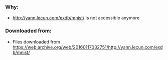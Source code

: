 ### Why:
* http://yann.lecun.com/exdb/mnist/ is not accessible anymore

### Downloaded from:
* Files downloaded from https://web.archive.org/web/20160117032751/http://yann.lecun.com/exdb/mnist/

